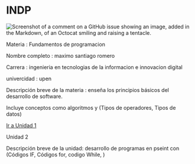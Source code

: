 # INDP
![Screenshot of a comment on a GitHub issue showing an image, added in the Markdown, of an Octocat smiling and raising a tentacle.](https://www.programaenlinea.net/wp-content/uploads/2020/07/programacion-tecgurus.net-2.jpg)


Materia : Fundamentos de programacion

Nombre completo : maximo santiago romero

Carrera : ingenieria en tecnologias de la informacion e innovacion digital
 
univercidad : upen

Descripción breve de la materia : enseña los principios básicos del desarrollo de software. 

Incluye conceptos como algoritmos y (Tipos de operadores, Tipos de datos)

[Ir a Unidad 1](https://github.com/MRsantiago701/INDP/tree/main/U1)

Unidad 2

Descripción breve de la unidad: desarrollo de programas en pseint con (Códigos IF, Códigos for, codigo While, )
